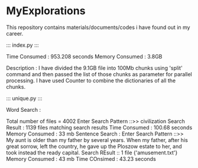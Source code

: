 # MyExplorations
This repository contains materials/documents/codes i have found out in my career.



::: index.py :::

Time Consumed : 953.208 seconds
Memory Consumed : 3.8GB

Description : I have divided the 9.1GB file into 100Mb chunks using 'split' command and then passed the list of those chunks as parameter for parallel processing.
I have used Counter to combine the dictionaries of all the chunks.



::: unique.py :::



Word Search : 

Total number of files = 4002
Enter Search Pattern ::>> civilization
Search Result : 
1139 files matching search results
Time Consumed : 100.68 seconds
Memory Consumed : 33 mb
Sentence Search :
Enter Search Pattern ::>> My aunt is older than my father by several years. When my father,
after his great sorrow, left the country, he gave up the Ploszow
estate to her, and took instead the ready capital.
Search REsult :: 1 file {'amusement.txt'}
Memory  Consumed : 43 mb
Time COnsimed : 43.23 seconds




